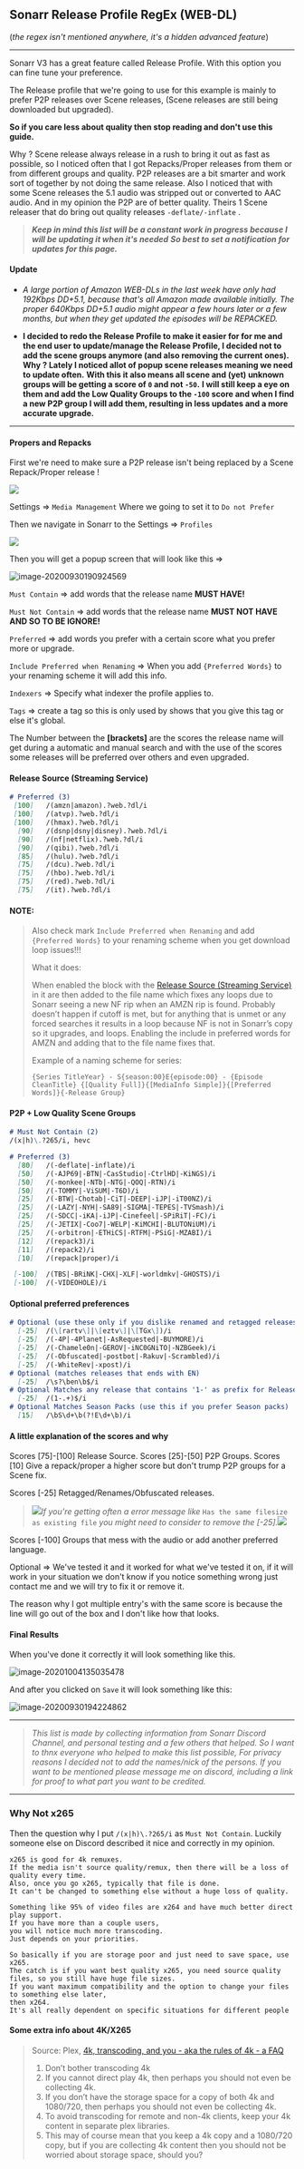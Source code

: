 ## Sonarr Release Profile RegEx (WEB-DL)

(*the regex isn't mentioned anywhere, it's a hidden advanced feature*)

------

Sonarr V3 has a great feature called Release Profile.
With this option you can fine tune your preference.

The Release profile that we're going to use for this example is mainly to prefer P2P releases over Scene releases, (Scene releases are still being downloaded but upgraded).

**So if you care less about quality then stop reading and don't use this guide.**

Why ? Scene release always release in a rush to bring it out as fast as possible,
so I noticed  often that I got Repacks/Proper releases from them or from different groups and quality.
P2P releases are a bit smarter and work sort of together by not doing the same release.
Also I noticed that with some Scene releases the 5.1 audio was stripped out or converted to AAC audio.
And in my opinion the P2P are of better quality.
Theirs 1 Scene releaser that do bring out quality releases `-deflate/-inflate` .

> ***Keep in mind this list will be a constant work in progress because I will be updating it when it's needed***
> ***So best to set a notification for updates for this page.***

#### Update

- *A large portion of Amazon WEB-DLs in the last week have only had 192Kbps DD+5.1, because that's all Amazon made available initially.* 
  *The proper 640Kbps DD+5.1 audio might appear a few hours later or a few months, but when they get updated the episodes will be REPACKED.*

- **I decided to redo the Release Profile to make it easier for for me and the end user to update/manage the Release Profile, I decided not to add the scene groups anymore (and also removing the current ones). Why ? Lately I noticed allot of popup scene releases meaning we need to update often.**
  **With this it also means all scene and (yet) unknown groups will be getting a score of `0` and not `-50`.**
  **I will still keep a eye on them and add the Low Quality Groups to the `-100` score and when I find a new P2P group I will add them, resulting in less updates and a more accurate upgrade.**

------

#### Propers and Repacks

First we're need to make sure a P2P release isn't being replaced by a Scene Repack/Proper release !

 ![](images/1571575011671.png)

Settings => `Media Management`
Where we going to set it to `Do not Prefer`

Then we navigate in Sonarr to the Settings =>  `Profiles`

 ![](images/1571573554399.png)

Then you will get a popup screen that will look like this =>

 ![image-20200930190924569](images/image-20200930190924569.png)

`Must Contain` => add words that the release name **MUST HAVE!**

`Must Not Contain` => add words that the release name **MUST NOT HAVE AND SO TO BE IGNORE!**

`Preferred` => add words you prefer with a certain score what you prefer more or upgrade.

`Include Preferred when Renaming` => When you add `{Preferred Words}` to your renaming scheme it will add this info.

`Indexers` => Specify what indexer the profile applies to.

`Tags` => create a tag so this is only used by shows that you give this tag or else it's global.

The Number between the **[**brackets**]** are the scores the release name will get during a automatic and manual search and with the use of the scores some releases will be preferred over others and even upgraded.

#### Release Source (Streaming Service)

```markdown
# Preferred (3)
 [100]   /(amzn|amazon).?web.?dl/i
 [100]   /(atvp).?web.?dl/i
 [100]   /(hmax).?web.?dl/i
  [90]   /(dsnp|dsny|disney).?web.?dl/i
  [90]   /(nf|netflix).?web.?dl/i
  [90]   /(qibi).?web.?dl/i
  [85]   /(hulu).?web.?dl/i
  [75]   /(dcu).?web.?dl/i
  [75]   /(hbo).?web.?dl/i
  [75]   /(red).?web.?dl/i
  [75]   /(it).?web.?dl/i
```

#### NOTE:

> Also check mark `Include Preferred when Renaming` and add `{Preferred Words}` to your renaming scheme when you get download loop issues!!!
>
> What it does:
>
> When enabled the block with the [Release Source (Streaming Service)](#release-source-streaming-service) in it are then added to the file name which fixes any loops due to Sonarr seeing a new NF rip when an AMZN rip is found.
> Probably doesn’t happen if cutoff is met, but for anything that is unmet or any forced searches it results in a loop because NF is not in Sonarr’s copy so it upgrades, and loops.
> Enabling the include in preferred words for AMZN and adding that to the file name fixes that.
>
> Example of a naming scheme for series:
>
> `{Series TitleYear} - S{season:00}E{episode:00} - {Episode CleanTitle} {[Quality Full]}{[MediaInfo Simple]}{[Preferred Words]}{-Release Group}`

#### P2P + Low Quality Scene Groups

```markdown
# Must Not Contain (2)
/(x|h)\.?265/i, hevc

# Preferred (3)
  [80]   /(-deflate|-inflate)/i
  [50]   /(-AJP69|-BTN|-CasStudio|-CtrlHD|-KiNGS)/i
  [50]   /(-monkee|-NTb|-NTG|-QOQ|-RTN)/i
  [50]   /(-TOMMY|-ViSUM|-T6D)/i
  [25]   /(-BTW|-Chotab|-CiT|-DEEP|-iJP|-iT00NZ)/i
  [25]   /(-LAZY|-NYH|-SA89|-SIGMA|-TEPES|-TVSmash)/i
  [25]   /(-SDCC|-iKA|-iJP|-Cinefeel|-SPiRiT|-FC)/i
  [25]   /(-JETIX|-Coo7|-WELP|-KiMCHI|-BLUTONiUM)/i
  [25]   /(-orbitron|-ETHiCS|-RTFM|-PSiG|-MZABI)/i
  [12]   /(repack3)/i
  [11]   /(repack2)/i
  [10]   /(repack|proper)/i

 [-100]  /(TBS|-BRiNK|-CHX|-XLF|-worldmkv|-GHOSTS)/i
 [-100]  /(-VIDEOHOLE)/i
```

#### Optional preferred preferences

```markdown
# Optional (use these only if you dislike renamed and retagged releases)
  [-25]  /(\[rartv\]|\[eztv\]|\[TGx\])/i
  [-25]  /(-4P|-4Planet|-AsRequested|-BUYMORE)/i
  [-25]  /(-Chamele0n|-GEROV|-iNC0GNiTO|-NZBGeek)/i
  [-25]  /(-Obfuscated|-postbot|-Rakuv|-Scrambled)/i
  [-25]  /(-WhiteRev|-xpost)/i
# Optional (matches releases that ends with EN)
  [-25]  /\s?\ben\b$/i
# Optional Matches any release that contains '1-' as prefix for Release Groups
  [-25]  /(1-.+)$/i
# Optional Matches Season Packs (use this if you prefer Season packs)
  [15]   /\bS\d+\b(?!E\d+\b)/i
```

#### A little explanation of the scores and why

Scores [75]-[100] Release Source.
Scores [25]-[50] P2P Groups.
Scores [10] Give a repack/proper a higher score but don't trump P2P groups for a Scene fix.

Scores [-25] Retagged/Renames/Obfuscated  releases.
> ![](images/animated-exclamation-mark-image-0006.gif)*If you're getting often a error message like* `Has the same filesize as existing file` *you might need to consider to remove the [-25].*![](images/animated-exclamation-mark-image-0006-1581778210859.gif)

Scores [-100] Groups that mess with the audio or add another preferred language.

Optional => We've tested it and it worked for what we've tested it on, if it will work in your situation we don't know if you notice something wrong just contact me and we will try to fix it or remove it.

The reason why I got multiple entry's with the same score is because the line will go out of the box and I don't like how that looks.

#### Final Results

When you've done it correctly it will look something like this.

 ![image-20201004135035478](images/image-20201004135035478.png)

And after you clicked on `Save` it will look something like this:

 ![image-20200930194224862](images/image-20200930194224862.png)

------

> *This list is made by collecting information from Sonarr Discord Channel,*
> *and personal testing and a few others that helped.*
> *So I want to thnx everyone who helped to make this list possible,*
> *For privacy reasons I decided not to add the names/nick of the persons.*
> *If you want to be mentioned please message me on discord,*
> *including a link for proof to what part you want to be credited.*

------

### Why Not x265

Then the question why I put `/(x|h)\.?265/i` as `Must Not Contain`.
Luckily someone else on Discord described it nice and correctly in my opinion.

```
x265 is good for 4k remuxes.
If the media isn't source quality/remux, then there will be a loss of quality every time.
Also, once you go x265, typically that file is done.
It can't be changed to something else without a huge loss of quality.

Something like 95% of video files are x264 and have much better direct play support.
If you have more than a couple users,
you will notice much more transcoding.
Just depends on your priorities.

So basically if you are storage poor and just need to save space, use x265.
The catch is if you want best quality x265, you need source quality files, so you still have huge file sizes.
If you want maximum compatibility and the option to change your files to something else later,
then x264.
It's all really dependent on specific situations for different people
```

#### Some extra info about 4K/X265

> Source: Plex, [4k, transcoding, and you - aka the rules of 4k - a FAQ](https://forums.plex.tv/t/plex-4k-transcoding-and-you-aka-the-rules-of-4k-a-faq/378203)
>
> 1. Don’t bother transcoding 4k
> 2. If you cannot direct play 4k, then perhaps you should not even be collecting 4k.
> 3. If you don’t have the storage space for a copy of both 4k and 1080/720, then perhaps you should not even be collecting 4k.
> 4. To avoid transcoding for remote and non-4k clients, keep your 4k content in separate plex libraries.
> 5. This may of course mean that you keep a 4k copy and a 1080/720 copy, but if you are collecting 4k content then you should not be worried about storage space, should you?

